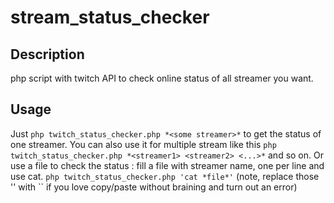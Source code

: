 # stream_status_checker

## Description
php script with twitch API to check online status of all streamer you want.
## Usage
Just `php twitch_status_checker.php *<some streamer>*` to get the status of one streamer.
You can also use it for multiple stream like this `php twitch_status_checker.php *<streamer1> <streamer2> <...>*` and so on.
Or use a file to check the status : fill a file with streamer name, one per line and use cat. `php twitch_status_checker.php 'cat *file*'`
\(note, replace those '' with \`\` if you love copy/paste without braining and turn out an error\)
